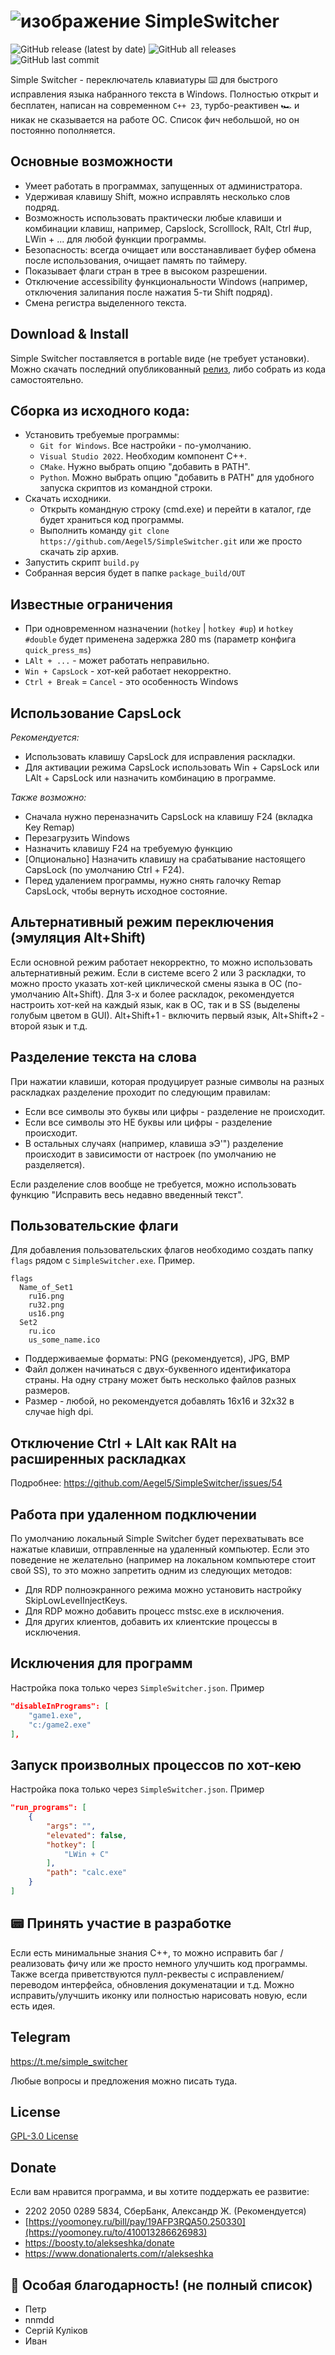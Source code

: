 # ![изображение](https://github.com/user-attachments/assets/a36dfe16-5318-4463-b4c0-c76029dfe742) SimpleSwitcher 
![GitHub release (latest by date)](https://img.shields.io/github/v/release/alexzh2/SimpleSwitcher?style=plastic)
![GitHub all releases](https://img.shields.io/github/downloads/alexzh2/SimpleSwitcher/total?style=plastic)
![GitHub last commit](https://img.shields.io/github/last-commit/alexzh2/SimpleSwitcher?style=plastic)





Simple Switcher - переключатель клавиатуры ⌨️ для быстрого исправления языка набранного текста в Windows. Полностью открыт и бесплатен, написан на современном `С++ 23`, турбо-реактивен 🏎️ и никак не сказывается на работе ОС. Список фич небольшой, но он постоянно пополняется.

## Основные возможности

- Умеет работать в программах, запущенных от администратора. 
- Удерживая клавишу Shift, можно исправлять несколько слов подряд.
- Возможность использовать практически любые клавиши и комбинации клавиш, например, Capslock, Scrolllock, RAlt, Ctrl #up, LWin + ... для любой функции программы.
- Безопасность: всегда очищает или восстанавливает буфер обмена после использования, очищает память по таймеру.
- Показывает флаги стран в трее в высоком разрешении.
- Отключение accessibility функциональности Windows (например, отключения залипания после нажатия 5-ти Shift подряд).
- Смена регистра выделенного текста.

## Download & Install

Simple Switcher поставляется в portable виде (не требует установки).
Можно скачать последний опубликованный <a href="https://github.com/Aegel5/SimpleSwitcher/releases">релиз</a>, либо собрать из кода самостоятельно.

## Сборка из исходного кода:
- Установить требуемые программы: 
  - `Git for Windows`. Все настройки - по-умолчанию.
  - `Visual Studio 2022`. Необходим компонент C++. 
  - `CMake`. Нужно выбрать опцию "добавить в PATH".
  - `Python`. Можно выбрать опцию "добавить в PATH" для удобного запуска скриптов из командной строки.
- Скачать исходники.
  - Открыть командную строку (cmd.exe) и перейти в каталог, где будет храниться код программы.
  - Выполнить команду `git clone https://github.com/Aegel5/SimpleSwitcher.git` или же просто скачать zip архив.
- Запустить скрипт `build.py`
- Собранная версия будет в папке `package_build/OUT`

## Известные ограничения
- При одновременном назначении (`hotkey` | `hotkey #up`) и `hotkey #double` будет применена задержка 280 ms (параметр конфига `quick_press_ms`)
- `LAlt + ...` - может работать неправильно.
- `Win + CapsLock` - хот-кей работает некорректно.
- `Ctrl + Break` = `Cancel` - это особенность Windows

## Использование CapsLock
_Рекомендуется:_ 
- Использовать клавишу CapsLock для исправления раскладки.
- Для активации режима CapsLock использовать Win + CapsLock или LAlt + CapsLock или назначить комбинацию в программе.

_Также возможно:_
- Сначала нужно переназначить CapsLock на клавишу F24 (вкладка Key Remap)
- Перезагрузить Windows
- Назначить клавишу F24 на требуемую функцию
- [Опционально] Назначить клавишу на срабатывание настоящего CapsLock (по умолчанию Ctrl + F24).
- Перед удалением программы, нужно снять галочку Remap CapsLock, чтобы вернуть исходное состояние.

## Альтернативный режим переключения (эмуляция Alt+Shift)
Если основной режим работает некорректно, то можно использовать альтернативный режим.
Если в системе всего 2 или 3 раскладки, то можно просто указать хот-кей циклической смены языка в ОС (по-умолчанию Alt+Shift). Для 3-х и более раскладок, рекомендуется настроить хот-кей на каждый язык, как в ОС, так и в SS  (выделены голубым цветом в GUI). Alt+Shift+1 - включить первый язык, Alt+Shift+2 - второй язык и т.д.

## Разделение текста на слова
При нажатии клавиши, которая продуцирует разные символы на разных раскладках разделение проходит по следующим правилам:
- Если все символы это буквы или цифры - разделение не происходит.
- Если все символы это НЕ буквы или цифры - разделение происходит.
- В остальных случаях (например, клавиша эЭ'") разделение происходит в зависимости от настроек (по умолчанию не разделяется).

Если разделение слов вообще не требуется, можно использовать функцию "Исправить весь недавно введенный текст".

## Пользовательские флаги
Для добавления пользовательских флагов необходимо создать папку `flags` рядом с `SimpleSwitcher.exe`. Пример.
```text
flags
  Name_of_Set1
    ru16.png
    ru32.png
    us16.png
  Set2
    ru.ico
    us_some_name.ico
```
- Поддерживаемые форматы: PNG (рекомендуется), JPG, BMP
- Файл должен начинаться с двух-буквенного идентификатора страны. На одну страну может быть несколько файлов разных размеров.
- Размер - любой, но рекомендуется добавлять 16x16 и 32x32 в случае high dpi.

## Отключение Ctrl + LAlt как RAlt на расширенных раскладках
Подробнее: https://github.com/Aegel5/SimpleSwitcher/issues/54

## Работа при удаленном подключении
По умолчанию локальный Simple Switcher будет перехватывать все нажатые клавиши, отправленные на удаленный компьютер. Если это поведение не желательно (например на локальном компьютере стоит свой SS), то это можно запретить одним из следующих методов:
- Для RDP полноэкранного режима можно установить настройку SkipLowLevelInjectKeys.
- Для RDP можно добавить процесс mstsc.exe в исключения.
- Для других клиентов, добавить их клиентские процессы в исключения.

## Исключения для программ
Настройка пока только через `SimpleSwitcher.json`. Пример
```json
"disableInPrograms": [
    "game1.exe",
    "c:/game2.exe"
],
```

## Запуск произволных процессов по хот-кею
Настройка пока только через `SimpleSwitcher.json`. Пример
```json
"run_programs": [
    {
        "args": "",
        "elevated": false,
        "hotkey": [
            "LWin + C"
        ],
        "path": "calc.exe"
    }
]
```

## 📟 Принять участие в разработке
Если есть минимальные знания C++, то можно исправить баг / реализовать фичу или же просто немного улучшить код программы.
Также всегда приветствуются пулл-реквесты с исправлением/переводом интерфейса, обновления докуменатации и т.д. Можно исправить/улучшить иконку или полностью нарисовать новую, если есть идея.

## Telegram
https://t.me/simple_switcher

Любые вопросы и предложения можно писать туда.

## License
<a href="LICENSE">GPL-3.0 License</a>  

## Donate
Если вам нравится программа, и вы хотите поддержать ее развитие:
- 2202 2050 0289 5834, CберБанк, Александр Ж. (Рекомендуется)
- [https://yoomoney.ru/bill/pay/19AFP3RQA50.250330](https://yoomoney.ru/to/410013286626983)
- https://boosty.to/alekseshka/donate
- https://www.donationalerts.com/r/alekseshka

## 🌟 Особая благодарность! (не полный список)
- Петр
- nnmdd 
- Сергій Куліков
- Иван
